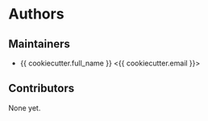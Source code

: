 # Authors

## Maintainers

- {{ cookiecutter.full_name }} <{{ cookiecutter.email }}>

## Contributors

None yet.

